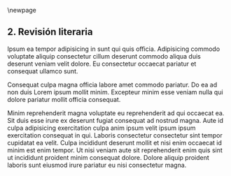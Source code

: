 \newpage

## 2. Revisión literaria

Ipsum ea tempor adipisicing in sunt qui quis officia. Adipisicing commodo voluptate aliquip consectetur cillum deserunt commodo aliqua duis deserunt veniam velit dolore. Eu consectetur occaecat pariatur et consequat ullamco sunt.

Consequat culpa magna officia labore amet commodo pariatur. Do ea ad non duis Lorem ipsum mollit minim. Excepteur minim esse veniam nulla qui dolore pariatur mollit officia consequat.

Minim reprehenderit magna voluptate eu reprehenderit ad qui occaecat ea. Sit duis esse irure ex deserunt fugiat consequat ad nostrud magna. Aute id culpa adipisicing exercitation culpa anim ipsum velit ipsum ipsum exercitation consequat in qui. Laboris consectetur consectetur sint tempor cupidatat ea velit. Culpa incididunt deserunt mollit et nisi enim occaecat id minim est enim tempor. Ut nisi veniam aute sit reprehenderit enim quis sint ut incididunt proident minim consequat dolore. Dolore aliquip proident laboris sunt eiusmod irure pariatur eu nisi consectetur magna.
